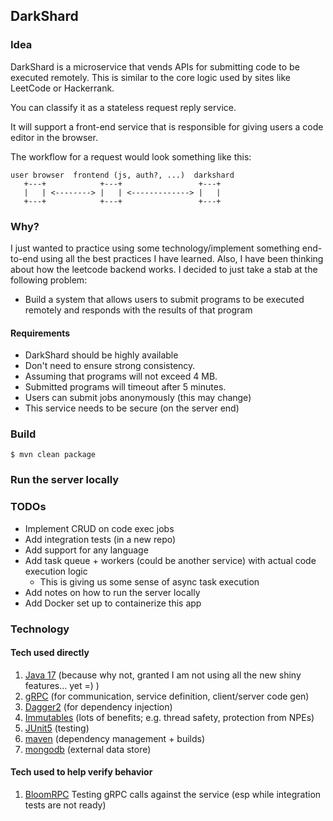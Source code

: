 ## DarkShard

### Idea

DarkShard is a microservice that vends APIs for submitting code to be executed remotely.
This is similar to the core logic used by sites like LeetCode or Hackerrank.  

You can classify it as a stateless request reply service.

It will support a front-end service that is responsible for giving users a code editor in the browser.

The workflow for a request would look something like this:

```
user browser  frontend (js, auth?, ...)  darkshard
   +---+            +---+                 +---+
   |   | <--------> |   | <-------------> |   |
   +---+            +---+                 +---+
```

### Why?
I just wanted to practice using some technology/implement something end-to-end using all the best practices I have learned.
Also, I have been thinking about how the leetcode backend works. I decided to just take a stab at the following problem:
* Build a system that allows users to submit programs to be executed remotely and responds with the results of 
  that program
  
#### Requirements
* DarkShard should be highly available
* Don't need to ensure strong consistency. 
* Assuming that programs will not exceed 4 MB.
* Submitted programs will timeout after 5 minutes.
* Users can submit jobs anonymously (this may change)
* This service needs to be secure (on the server end)

### Build

```
$ mvn clean package
```

### Run the server locally

### TODOs
* Implement CRUD on code exec jobs
* Add integration tests (in a new repo)
* Add support for any language
* Add task queue + workers (could be another service) with actual code execution logic
  * This is giving us some sense of async task execution
* Add notes on how to run the server locally
* Add Docker set up to containerize this app



### Technology
#### Tech used directly
1. [Java 17](https://www.java.com/en/) (because why not, granted I am not using all the new shiny features... yet =) )
1. [gRPC](https://grpc.io/) (for communication, service definition, client/server code gen)
1. [Dagger2](https://dagger.dev/) (for dependency injection)
1. [Immutables](https://immutables.github.io/) (lots of benefits; e.g. thread safety, protection from NPEs)
1. [JUnit5](https://junit.org/junit5/) (testing)
1. [maven](https://maven.apache.org/) (dependency management + builds)
1. [mongodb](https://www.mongodb.com/) (external data store)

#### Tech used to help verify behavior
1. [BloomRPC](https://github.com/bloomrpc/bloomrpc) Testing gRPC calls against the service 
   (esp while integration tests are not ready)

